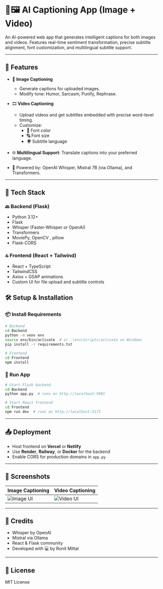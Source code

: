 # 🎥🖼️ AI Captioning App (Image + Video)

An AI-powered web app that generates intelligent captions for both images and videos. Features real-time sentiment transformation, precise subtitle alignment, font customization, and multilingual subtitle support.

---

## 🚀 Features

- 📸 **Image Captioning**
  - Generate captions for uploaded images.
  - Modify tone: Humor, Sarcasm, Punify, Rephrase.

- 🎞️ **Video Captioning**
  - Upload videos and get subtitles embedded with precise word-level timing.
  - Customize:
    - 🎨 Font color
    - 🔠 Font size
    - 🌍 Subtitle language

- 🌐 **Multilingual Support**: Translate captions into your preferred language.
- 🤖 Powered by: OpenAI Whisper, Mistral 7B (via Ollama), and Transformers.

---

## 🧰 Tech Stack

### 🔙 Backend (Flask)
- Python 3.12+
- Flask
- Whisper (Faster-Whisper or OpenAI)
- Transformers
- MoviePy, OpenCV , pillow
- Flask-CORS

### 🔝 Frontend (React + Tailwind)
- React + TypeScript
- TailwindCSS
- Axios + GSAP animations
- Custom UI for file upload and subtitle controls


## 🛠️ Setup & Installation

### 📦 Install Requirements

```bash
# Backend
cd Backend
python -m venv env
source env/bin/activate  # or .\env\Scripts\activate on Windows
pip install -r requirements.txt

# Frontend
cd Frontend
npm install
```

### 🏁 Run App

```bash
# Start Flask backend
cd Backend
python app.py  # runs on http://localhost:5001

# Start React frontend
cd Frontend
npm run dev  # runs on http://localhost:5173
```

---

## 📤 Deployment

- Host frontend on **Vercel** or **Netlify**
- Use **Render**, **Railway**, or **Docker** for the backend
- Enable CORS for production domains in `app.py`

---

## 📸 Screenshots

| Image Captioning | Video Captioning |
|------------------|------------------|
| ![Image UI](screenshots/image-ui.png) | ![Video UI](screenshots/video-ui.png) |

---

## 🧠 Credits

- Whisper by OpenAI
- Mistral via Ollama
- React & Flask community
- Developed with 💻 by Ronit Mittal

---

## 📃 License

MIT License
